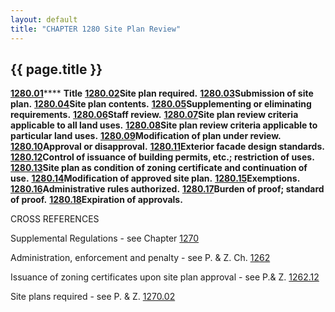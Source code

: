 ```yaml
---
layout: default 
title: "CHAPTER 1280 Site Plan Review"
---
```


{{ page.title }}
----------------

[**1280.01**](550ceb36.html)\*\*\*\* **Title**
[**1280.02**](5510c245.html)**Site plan required.**
[**1280.03**](55151471.html)**Submission of site plan.**
[**1280.04**](5521505b.html)**Site plan contents.**
[**1280.05**](553b48fe.html)**Supplementing or eliminating
requirements.** [**1280.06**](55459ee3.html)**Staff review.**
[**1280.07**](554b6e3a.html)**Site plan review criteria applicable to
all land uses.** [**1280.08**](5559651b.html)**Site plan review criteria
applicable to particular land uses.**
[**1280.09**](55968e0a.html)**Modification of plan under review.**
[**1280.10**](559d20f4.html)**Approval or disapproval.**
[**1280.11**](55a6d2d2.html)**Exterior facade design standards.**
[**1280.12**](55aab951.html)**Control of issuance of building permits,
etc.; restriction of uses.** [**1280.13**](55ae2e80.html)**Site plan as
condition of zoning certificate and continuation of use.**
[**1280.14**](55b2f10d.html)**Modification of approved site plan.**
[**1280.15**](55b68688.html)**Exemptions.**
[**1280.16**](55c67dd2.html)**Administrative rules authorized.**
[**1280.17**](55ca2bc2.html)**Burden of proof; standard of proof.**
[**1280.18**](55ce8b5e.html)**Expiration of approvals.**

CROSS REFERENCES

Supplemental Regulations - see Chapter [1270](5093b28d.html)

Administration, enforcement and penalty - see P. & Z. Ch.
[1262](4cfa500e.html)

Issuance of zoning certificates upon site plan approval - see P.& Z.
[1262.12](4d4e660e.html)

Site plans required - see P. & Z. [1270.02](50d830fe.html)
